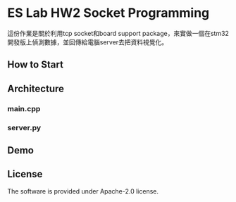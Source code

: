 # ES Lab HW2 Socket Programming

這份作業是關於利用tcp socket和board support package，來實做一個在stm32開發版上偵測數據，並回傳給電腦server去把資料視覺化。

## How to Start

## Architecture

### main.cpp

### server.py

## Demo

## License

The software is provided under Apache-2.0 license. 
